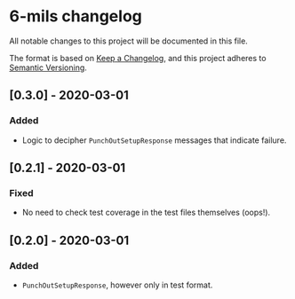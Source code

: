 # 6-mils changelog

All notable changes to this project will be documented in this file.

The format is based on [Keep a Changelog](https://keepachangelog.com/en/1.0.0/), and this project adheres to [Semantic Versioning](https://semver.org/spec/v2.0.0.html).

## [0.3.0] - 2020-03-01

### Added

* Logic to decipher `PunchOutSetupResponse` messages that indicate failure.

## [0.2.1] - 2020-03-01

### Fixed

* No need to check test coverage in the test files themselves (oops!).


## [0.2.0] - 2020-03-01

### Added

* `PunchOutSetupResponse`, however only in test format.
